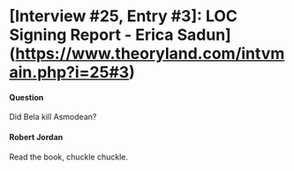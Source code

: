 # [Interview #25, Entry #3]: LOC Signing Report - Erica Sadun](https://www.theoryland.com/intvmain.php?i=25#3)

#### Question

Did Bela kill Asmodean?

#### Robert Jordan

Read the book, chuckle chuckle.


